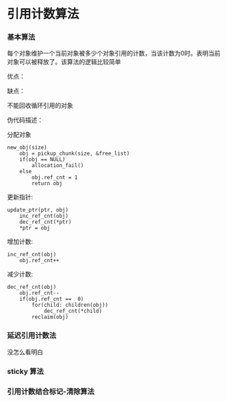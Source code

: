 # 引用计数算法



### 基本算法

每个对象维护一个当前对象被多少个对象引用的计数，当该计数为0时。表明当前对象可以被释放了。该算法的逻辑比较简单

优点：

缺点：

不能回收循环引用的对象

伪代码描述：

分配对象

~~~
new_obj(size)
	obj = pickup_chunk(size, &free_list)
	if(obj == NULL)
		allocation_fail()
	else
		obj.ref_cnt = 1
		return obj
~~~

更新指针:

~~~
update_ptr(ptr, obj)
	inc_ref_cnt(obj)
	dec_ref_cnt(*ptr)
	*ptr = obj
~~~

增加计数:

~~~
inc_ref_cnt(obj)
	obj.ref_cnt++
~~~

减少计数:

~~~
dec_ref_cnt(obj)
	obj.ref_cnt--
	if(obj.ref_cnt ==  0)
		for(child: children(obj))
			dec_ref_cnt(*child)
		reclaim(obj)
~~~



### 延迟引用计数法

没怎么看明白

### sticky 算法



### 引用计数结合标记-清除算法
